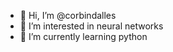 - 👋 Hi, I’m @corbindalles
- 👀 I’m interested in neural networks
- 🌱 I’m currently learning python


<!---
corbindalles/corbindalles is a ✨ special ✨ repository because its `README.md` (this file) appears on your GitHub profile.
You can click the Preview link to take a look at your changes.
--->
